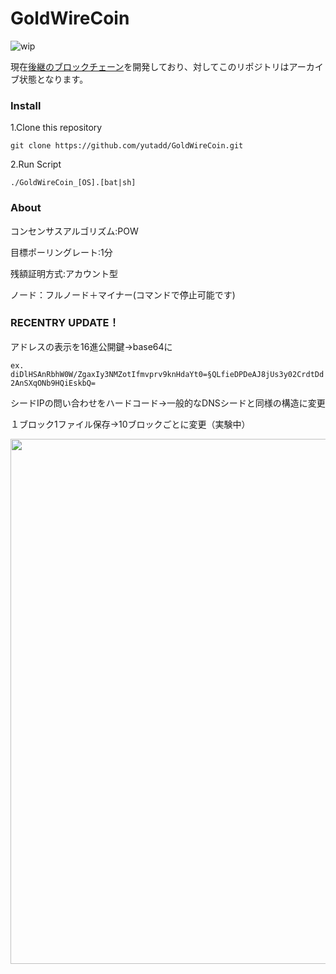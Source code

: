 <h1>GoldWireCoin</h1>

![wip](https://img.shields.io/badge/out%20of%20service-out%20of%20service-red)

現在[後継のブロックチェーン](https://github.com/yutadd/Carlito)を開発しており、対してこのリポジトリはアーカイブ状態となります。  



### Install

 1.Clone this repository  
 
`git clone https://github.com/yutadd/GoldWireCoin.git`  

2.Run Script  

`./GoldWireCoin_[OS].[bat|sh]`  


### About

コンセンサスアルゴリズム:POW  

目標ポーリングレート:1分  

残額証明方式:アカウント型  

ノード：フルノード＋マイナー(コマンドで停止可能です)  

### RECENTRY UPDATE！

 アドレスの表示を16進公開鍵→base64に  
 
`ex. diDlHSAnRbhW0W/ZgaxIy3NMZotIfmvprv9knHdaYt0=§QLfieDPDeAJ8jUs3y02CrdtDd2AnSXqONb9HQiEskbQ=`

 シードIPの問い合わせをハードコード→一般的なDNSシードと同様の構造に変更  
 
 １ブロック1ファイル保存→10ブロックごとに変更（実験中）  
 
<image style="width:840px;height=auto;" src="image/scr.png" />  

